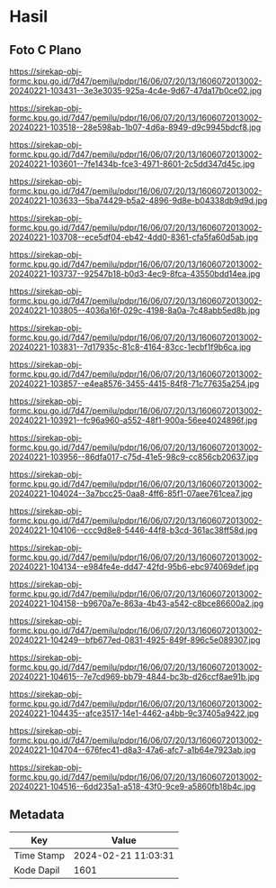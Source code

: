 # Hasil

## Foto C Plano

https://sirekap-obj-formc.kpu.go.id/7d47/pemilu/pdpr/16/06/07/20/13/1606072013002-20240221-103431--3e3e3035-925a-4c4e-9d67-47da17b0ce02.jpg

https://sirekap-obj-formc.kpu.go.id/7d47/pemilu/pdpr/16/06/07/20/13/1606072013002-20240221-103518--28e598ab-1b07-4d6a-8949-d9c9945bdcf8.jpg

https://sirekap-obj-formc.kpu.go.id/7d47/pemilu/pdpr/16/06/07/20/13/1606072013002-20240221-103601--7fe1434b-fce3-4971-8601-2c5dd347d45c.jpg

https://sirekap-obj-formc.kpu.go.id/7d47/pemilu/pdpr/16/06/07/20/13/1606072013002-20240221-103633--5ba74429-b5a2-4896-9d8e-b04338db9d9d.jpg

https://sirekap-obj-formc.kpu.go.id/7d47/pemilu/pdpr/16/06/07/20/13/1606072013002-20240221-103708--ece5df04-eb42-4dd0-8361-cfa5fa60d5ab.jpg

https://sirekap-obj-formc.kpu.go.id/7d47/pemilu/pdpr/16/06/07/20/13/1606072013002-20240221-103737--92547b18-b0d3-4ec9-8fca-43550bdd14ea.jpg

https://sirekap-obj-formc.kpu.go.id/7d47/pemilu/pdpr/16/06/07/20/13/1606072013002-20240221-103805--4036a16f-029c-4198-8a0a-7c48abb5ed8b.jpg

https://sirekap-obj-formc.kpu.go.id/7d47/pemilu/pdpr/16/06/07/20/13/1606072013002-20240221-103831--7d17935c-81c8-4164-83cc-1ecbf1f9b6ca.jpg

https://sirekap-obj-formc.kpu.go.id/7d47/pemilu/pdpr/16/06/07/20/13/1606072013002-20240221-103857--e4ea8576-3455-4415-84f8-71c77635a254.jpg

https://sirekap-obj-formc.kpu.go.id/7d47/pemilu/pdpr/16/06/07/20/13/1606072013002-20240221-103921--fc96a960-a552-48f1-900a-56ee4024896f.jpg

https://sirekap-obj-formc.kpu.go.id/7d47/pemilu/pdpr/16/06/07/20/13/1606072013002-20240221-103956--86dfa017-c75d-41e5-98c9-cc856cb20637.jpg

https://sirekap-obj-formc.kpu.go.id/7d47/pemilu/pdpr/16/06/07/20/13/1606072013002-20240221-104024--3a7bcc25-0aa8-4ff6-85f1-07aee761cea7.jpg

https://sirekap-obj-formc.kpu.go.id/7d47/pemilu/pdpr/16/06/07/20/13/1606072013002-20240221-104106--ccc9d8e8-5446-44f8-b3cd-361ac38ff58d.jpg

https://sirekap-obj-formc.kpu.go.id/7d47/pemilu/pdpr/16/06/07/20/13/1606072013002-20240221-104134--e984fe4e-dd47-42fd-95b6-ebc974069def.jpg

https://sirekap-obj-formc.kpu.go.id/7d47/pemilu/pdpr/16/06/07/20/13/1606072013002-20240221-104158--b9670a7e-863a-4b43-a542-c8bce86600a2.jpg

https://sirekap-obj-formc.kpu.go.id/7d47/pemilu/pdpr/16/06/07/20/13/1606072013002-20240221-104249--bfb677ed-0831-4925-849f-896c5e089307.jpg

https://sirekap-obj-formc.kpu.go.id/7d47/pemilu/pdpr/16/06/07/20/13/1606072013002-20240221-104615--7e7cd969-bb79-4844-bc3b-d26ccf8ae91b.jpg

https://sirekap-obj-formc.kpu.go.id/7d47/pemilu/pdpr/16/06/07/20/13/1606072013002-20240221-104435--afce3517-14e1-4462-a4bb-9c37405a9422.jpg

https://sirekap-obj-formc.kpu.go.id/7d47/pemilu/pdpr/16/06/07/20/13/1606072013002-20240221-104704--676fec41-d8a3-47a6-afc7-a1b64e7923ab.jpg

https://sirekap-obj-formc.kpu.go.id/7d47/pemilu/pdpr/16/06/07/20/13/1606072013002-20240221-104516--6dd235a1-a518-43f0-9ce9-a5860fb18b4c.jpg


## Metadata

| Key        | Value               |
| ---------- | ------------------- |
| Time Stamp | 2024-02-21 11:03:31 |
| Kode Dapil | 1601                |



